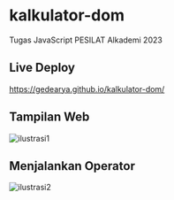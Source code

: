 # kalkulator-dom
Tugas JavaScript PESILAT Alkademi 2023

## Live Deploy
https://gedearya.github.io/kalkulator-dom/

## Tampilan Web
![ilustrasi1](https://user-images.githubusercontent.com/75374189/236570785-2ddf695a-643d-4e32-88fa-63e57f99583f.jpg)


## Menjalankan Operator
![ilustrasi2](https://user-images.githubusercontent.com/75374189/236570642-60fae143-9dae-4292-98e6-4e14797086b0.jpg)
